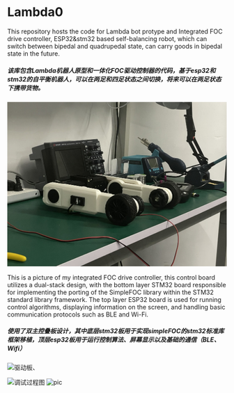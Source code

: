 # Lambda0
This repository hosts the code for Lambda bot protype and Integrated FOC drive controller, ESP32&stm32 based self-balancing robot, which can switch between bipedal and quadrupedal state, can carry goods in bipedal state in the future.

##### 该库包含Lambda机器人原型和一体化FOC驱动控制器的代码，基于esp32和stm32的自平衡机器人，可以在两足和四足状态之间切换，将来可以在两足状态下携带货物。
![机器人行走图](https://github.com/AAAAyl0n/Lambda0/blob/main/5.Docs/pic0.jpg)

This is a picture of my integrated FOC drive controller, this control board utilizes a dual-stack design, with the bottom layer STM32 board responsible for implementing the porting of the SimpleFOC library within the STM32 standard library framework. The top layer ESP32 board is used for running control algorithms, displaying information on the screen, and handling basic communication protocols such as BLE and Wi-Fi.

##### 使用了双主控叠板设计，其中底层stm32板用于实现simpleFOC的stm32标准库框架移植，顶层esp32板用于运行控制算法、屏幕显示以及基础的通信（BLE、Wifi）

![驱动板](https://github.com/AHANAyl0n/Lambda0/blob/main/5.Docs/%E5%BC%80%E5%8F%91%E6%9D%BF%E5%9B%BE%E7%89%87.jpg)、

![调试过程图](https://github.com/AHANAyl0n/Lambda0/blob/main/5.Docs/%E6%9C%BA%E5%99%A8%E4%BA%BA%E7%9B%B4%E7%AB%8B%E8%A1%8C%E8%B5%B0%E5%9B%BE.jpg)
![pic](https://github.com/AHANAyl0n/Lambda0/blob/main/5.Docs/%E6%9C%BA%E5%99%A8%E4%BA%BA%E8%B0%83%E8%AF%95%E5%9B%BE.jpg)


